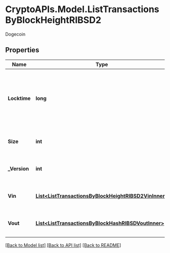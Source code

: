 # CryptoAPIs.Model.ListTransactionsByBlockHeightRIBSD2
Dogecoin

## Properties

Name | Type | Description | Notes
------------ | ------------- | ------------- | -------------
**Locktime** | **long** | Represents the time at which a particular transaction can be added to the blockchain. | 
**Size** | **int** | Represents the total size of this transaction. | 
**_Version** | **int** | Represents transaction version number. | 
**Vin** | [**List&lt;ListTransactionsByBlockHeightRIBSD2VinInner&gt;**](ListTransactionsByBlockHeightRIBSD2VinInner.md) | Represents the transaction inputs. | 
**Vout** | [**List&lt;ListTransactionsByBlockHashRIBSDVoutInner&gt;**](ListTransactionsByBlockHashRIBSDVoutInner.md) | Represents the transaction outputs. | 

[[Back to Model list]](../README.md#documentation-for-models) [[Back to API list]](../README.md#documentation-for-api-endpoints) [[Back to README]](../README.md)

